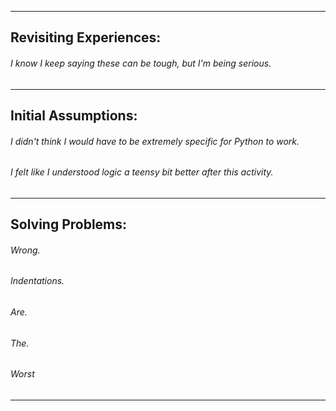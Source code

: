 ------
## Revisiting Experiences:
###### I know I keep saying these can be tough, but I'm being serious.
------
## Initial Assumptions:
###### I didn't think I would have to be extremely specific for Python to work.
###### I felt like I understood logic a teensy bit better after this activity.

------
## Solving Problems:
###### Wrong.
###### Indentations.
###### Are.
###### The.
###### Worst
------
